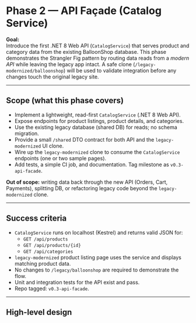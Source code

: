 # Phase 2 — API Façade (Catalog Service)

**Goal:**  
Introduce the first .NET 8 Web API (`CatalogService`) that serves product and category data from the existing BalloonShop database. This phase demonstrates the Strangler Fig pattern by routing data reads from a *modern API* while leaving the legacy app intact. A safe clone (`/legacy-modernized/balloonshop`) will be used to validate integration before any changes touch the original legacy site.

---

## Scope (what this phase covers)
- Implement a lightweight, read-first `CatalogService` (.NET 8 Web API).
- Expose endpoints for product listings, product details, and categories.
- Use the existing legacy database (shared DB) for reads; no schema migration.
- Provide a small `/shared` DTO contract for both API and the `legacy-modernized` UI clone.
- Wire up the `legacy-modernized` clone to consume the `CatalogService` endpoints (one or two sample pages).
- Add tests, a simple CI job, and documentation. Tag milestone as `v0.3-api-facade`.

**Out of scope:** writing data back through the new API (Orders, Cart, Payments), splitting DB, or refactoring legacy code beyond the `legacy-modernized` clone.

---

## Success criteria
- `CatalogService` runs on localhost (Kestrel) and returns valid JSON for:
  - `GET /api/products`
  - `GET /api/products/{id}`
  - `GET /api/categories`
- `legacy-modernized` product listing page uses the service and displays matching product data.
- No changes to `/legacy/balloonshop` are required to demonstrate the flow.
- Unit and integration tests for the API exist and pass.
- Repo tagged: `v0.3-api-facade`.

---

## High-level design


